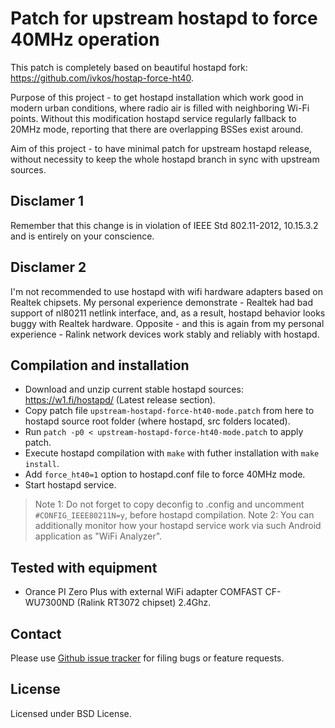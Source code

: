 Patch for upstream hostapd to force 40MHz operation
===================================================

This patch is completely based on beautiful hostapd fork: https://github.com/ivkos/hostap-force-ht40.

Purpose of this project - to get hostapd installation which work good in modern urban conditions,
where radio air is filled with neighboring Wi-Fi points. Without this modification hostapd service regularly fallback to 20MHz mode, reporting that there are overlapping BSSes exist around.

Aim of this project - to have minimal patch for upstream hostapd release, without necessity to keep the whole hostapd branch in sync with upstream sources.

Disclamer 1
-----------
Remember that this change is in violation of IEEE Std 802.11-2012, 10.15.3.2 and is entirely on your conscience.

Disclamer 2
-----------
I'm not recommended to use hostapd with wifi hardware adapters based on Realtek chipsets. My personal experience demonstrate - Realtek had bad support of nl80211 netlink interface, and, as a result, hostapd behavior looks buggy with Realtek hardware. Opposite - and this is again from my personal experience - Ralink network devices work stably and reliably with hostapd.


Compilation and installation
----------------------------

* Download and unzip current stable hostapd sources: https://w1.fi/hostapd/ (Latest release section).
* Copy patch file `upstream-hostapd-force-ht40-mode.patch` from here to hostapd source root folder (where hostapd, src folders located).
* Run `patch -p0 < upstream-hostapd-force-ht40-mode.patch` to apply patch.
* Execute hostapd compilation with `make` with futher installation with `make install`.
* Add `force_ht40=1` option to hostapd.conf file to force 40MHz mode.
* Start hostapd service.

>Note 1: Do not forget to copy deconfig to .config and uncomment `#CONFIG_IEEE80211N=y`, before hostapd compilation.
>Note 2: You can additionally monitor how your hostapd service work via such Android application as "WiFi Analyzer".

Tested with equipment
---------------------

* Orance PI Zero Plus with external WiFi adapter COMFAST CF-WU7300ND (Ralink RT3072 chipset) 2.4Ghz.

Contact
-------

Please use [Github issue tracker](https://github.com/d2r2/upstream-hostapd-force-ht40-mode-patch/issues) for filing bugs or feature requests.


License
-------

Licensed under BSD License.
